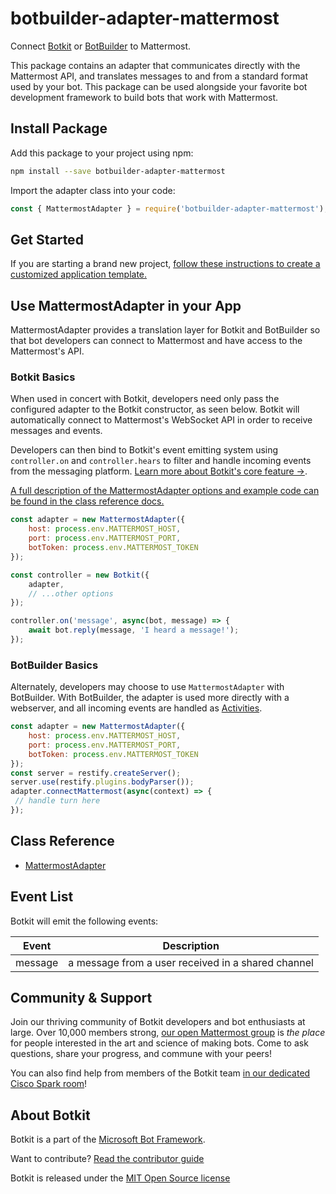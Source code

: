 # botbuilder-adapter-mattermost

Connect [Botkit](https://www.npmjs.com/package/botkit) or [BotBuilder](https://www.npmjs.com/package/botbuilder) to Mattermost.

This package contains an adapter that communicates directly with the Mattermost API,
and translates messages to and from a standard format used by your bot. This package can be used alongside your favorite bot development framework to build bots that work with Mattermost.

## Install Package

Add this package to your project using npm:

```bash
npm install --save botbuilder-adapter-mattermost
```

Import the adapter class into your code:

```javascript
const { MattermostAdapter } = require('botbuilder-adapter-mattermost');
```

## Get Started

If you are starting a brand new project, [follow these instructions to create a customized application template.](https://botkit.ai/getstarted.html)

## Use MattermostAdapter in your App

MattermostAdapter provides a translation layer for Botkit and BotBuilder so that bot developers can connect to Mattermost and have access to the Mattermost's API.

### Botkit Basics

When used in concert with Botkit, developers need only pass the configured adapter to the Botkit constructor, as seen below. Botkit will automatically
connect to Mattermost's WebSocket API in order to receive messages and events.

Developers can then bind to Botkit's event emitting system using `controller.on` and `controller.hears` to filter and handle incoming events from the messaging platform. [Learn more about Botkit's core feature &rarr;](../docs/index.md).

[A full description of the MattermostAdapter options and example code can be found in the class reference docs.](../docs/reference/mattermost.md#create-a-new-mattermostadapter)

```javascript
const adapter = new MattermostAdapter({
    host: process.env.MATTERMOST_HOST,
    port: process.env.MATTERMOST_PORT,
    botToken: process.env.MATTERMOST_TOKEN
});

const controller = new Botkit({
    adapter,
    // ...other options
});

controller.on('message', async(bot, message) => {
    await bot.reply(message, 'I heard a message!');
});
```

### BotBuilder Basics

Alternately, developers may choose to use `MattermostAdapter` with BotBuilder. With BotBuilder, the adapter is used more directly with a webserver, and all incoming events are handled as [Activities](https://docs.microsoft.com/en-us/javascript/api/botframework-schema/activity?view=botbuilder-ts-latest).

```javascript
const adapter = new MattermostAdapter({
    host: process.env.MATTERMOST_HOST,
    port: process.env.MATTERMOST_PORT,
    botToken: process.env.MATTERMOST_TOKEN
});
const server = restify.createServer();
server.use(restify.plugins.bodyParser());
adapter.connectMattermost(async(context) => {
 // handle turn here
});
```

## Class Reference

* [MattermostAdapter](../docs/reference/mattermost.md#mattermostadapter)

## Event List

Botkit will emit the following events: 

| Event | Description
|--- |---
| message | a message from a user received in a shared channel

## Community & Support

Join our thriving community of Botkit developers and bot enthusiasts at large.
Over 10,000 members strong, [our open Mattermost group](https://community.botkit.ai) is
_the place_ for people interested in the art and science of making bots.
Come to ask questions, share your progress, and commune with your peers!

You can also find help from members of the Botkit team [in our dedicated Cisco Spark room](https://eurl.io/#SyNZuomKx)!

## About Botkit

Botkit is a part of the [Microsoft Bot Framework](https://dev.botframework.com).

Want to contribute? [Read the contributor guide](https://github.com/howdyai/botkit/blob/master/CONTRIBUTING.md)

Botkit is released under the [MIT Open Source license](https://github.com/howdyai/botkit/blob/master/LICENSE.md)
